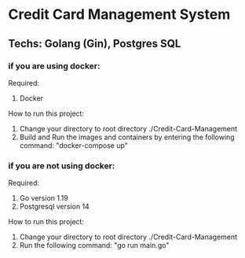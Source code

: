 # Credit Card Management System

## Techs: Golang (Gin), Postgres SQL


### if you are using docker:

Required:
1. Docker

How to run this project:
1. Change your directory to root directory ./Credit-Card-Management
2. Build and Run the images and containers by entering the following command: "docker-compose up"


### if you are not using docker:

Required:
1. Go version 1.19
2. Postgresql version 14

How to run this project:
1. Change your directory to root directory ./Credit-Card-Management
2. Run the following command: "go run main.go"